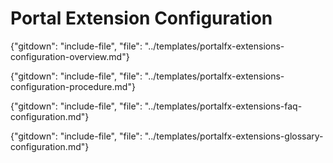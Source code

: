 # Portal Extension Configuration

<!-- document headers are in the individual documents -->

{"gitdown": "include-file", "file": "../templates/portalfx-extensions-configuration-overview.md"}

{"gitdown": "include-file", "file": "../templates/portalfx-extensions-configuration-procedure.md"}

{"gitdown": "include-file", "file": "../templates/portalfx-extensions-faq-configuration.md"}

{"gitdown": "include-file", "file": "../templates/portalfx-extensions-glossary-configuration.md"}